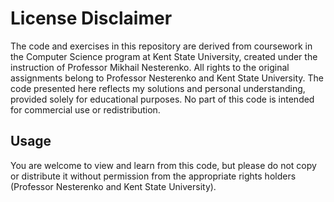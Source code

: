 # License Disclaimer

The code and exercises in this repository are derived from coursework in the Computer Science program at Kent State University, created under the instruction of Professor Mikhail Nesterenko. All rights to the original assignments belong to Professor Nesterenko and Kent State University. The code presented here reflects my solutions and personal understanding, provided solely for educational purposes. No part of this code is intended for commercial use or redistribution.

## Usage
You are welcome to view and learn from this code, but please do not copy or distribute it without permission from the appropriate rights holders (Professor Nesterenko and Kent State University).
